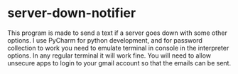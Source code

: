 # server-down-notifier
This program is made to send a text if a server goes down with some other options.
I use PyCharm for python development, and for password collection to work you need to emulate terminal in console in the interpreter options.
In any regular terminal it will work fine.
You will need to allow unsecure apps to login to your gmail account so that the emails can be sent.
